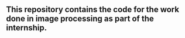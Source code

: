 ## This repository contains the code for the work done in image processing as part of the internship.
